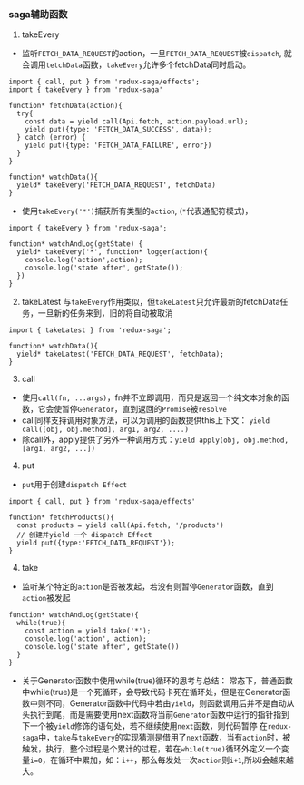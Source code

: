 ### saga辅助函数
1. takeEvery 
- 监听`FETCH_DATA_REQUEST`的action，一旦`FETCH_DATA_REQUEST`被`dispatch`,  就会调用`tetchData`函数，`takeEvery`允许多个fetchData同时启动。

```
import { call, put } from 'redux-saga/effects';
import { takeEvery } from 'redux-saga'

function* fetchData(action){
  try{
    const data = yield call(Api.fetch, action.payload.url);
    yield put({type: 'FETCH_DATA_SUCCESS', data});
  } catch (error) {
    yield put({type: 'FETCH_DATA_FAILURE', error})
  }
}

function* watchData(){
  yield* takeEvery('FETCH_DATA_REQUEST', fetchData)
}
```

- 使用`takeEvery('*')`捕获所有类型的`action`, (`*`代表通配符模式)，

```
import { takeEvery } from 'redux-saga';

function* watchAndLog(getState) {
  yield* takeEvery('*', function* logger(action){
    console.log('action',action);
    console.log('state after', getState());
  })
}
```

2. takeLatest
与`takeEvery`作用类似，但`takeLatest`只允许最新的fetchData任务，一旦新的任务来到，旧的将自动被取消

```
import { takeLatest } from 'redux-saga';

function* watchData(){
  yield* takeLatest('FETCH_DATA_REQUEST', fetchData);
}
```

3. call
- 使用`call(fn, ...args)`，fn并不立即调用，而只是返回一个纯文本对象的函数，它会使暂停`Generator`，直到返回的`Promise`被`resolve`
- call同样支持调用对象方法，可以为调用的函数提供this上下文： `yield call([obj, obj.method], arg1, arg2, ....)`
- 除call外，apply提供了另外一种调用方式：`yield apply(obj, obj.method, [arg1, arg2, ...])`

4. put
- `put`用于创建`dispatch Effect`

```
import { call, put } from 'redux-saga/effects'

function* fetchProducts(){
  const products = yield call(Api.fetch, '/products')
  // 创建并yield 一个 dispatch Effect
  yield put({type:'FETCH_DATA_REQUEST'});
}
```

4. take
- 监听某个特定的`action`是否被发起，若没有则暂停`Generator`函数，直到`action`被发起

```
function* watchAndLog(getState){
  while(true){
    const action = yield take('*');
    console.log('action', action);
    console.log('state after', getState())
  }
}
```

- 关于Generator函数中使用while(true)循环的思考与总结：
  常态下，普通函数中while(true)是一个死循环，会导致代码卡死在循环处，但是在Generator函数中则不同，Generator函数中代码中若由`yield`，则函数调用后并不是自动从头执行到尾，而是需要使用next函数将当前`Generator`函数中运行的指针指到下一个被`yield`修饰的语句处，若不继续使用`next`函数，则代码暂停
  在`redux-saga`中，`take`与`takeEvery`的实现猜测是借用了`next`函数，当有`action`时，被触发，执行，整个过程是个累计的过程，若在`while(true)`循环外定义一个变量`i=0`，在循环中累加，如：`i++`，那么每发处一次`action`则`i+1`,所以i会越来越大。